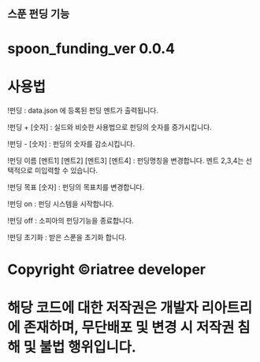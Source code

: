 ## 스푼 펀딩 기능
# spoon_funding_ver 0.0.4 

# 사용법
!펀딩 
: data.json 에 등록된 펀딩 멘트가 출력됩니다. 

!펀딩 + [숫자]
: 실드와 비슷한 사용법으로 펀딩의 숫자를 증가시킵니다. 

!펀딩 - [숫자]
: 펀딩의 숫자를 감소시킵니다. 

!펀딩 이름 [멘트1] [멘트2] [멘트3] [멘트4]
: 펀딩명칭을 변경합니다. 멘트 2,3,4는 선택적으로 미입력할 수 있습니다. 

!펀딩 목표 [숫자]
: 펀딩의 목표치를 변경합니다. 

!펀딩 on
: 펀딩 시스템을 시작합니다. 

!펀딩 off
: 소피아의 펀딩기능을 종료합니다. 

!펀딩 초기화 
: 받은 스푼을 초기화 합니다.

# Copyright ©riatree developer
# 해당 코드에 대한 저작권은 개발자 리아트리에 존재하며, 무단배포 및 변경 시 저작권 침해 및 불법 행위입니다.  